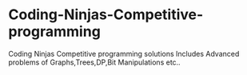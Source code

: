 # Coding-Ninjas-Competitive-programming
Coding Ninjas Competitive programming solutions Includes Advanced problems of Graphs,Trees,DP,Bit Manipulations etc..
